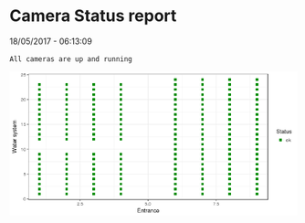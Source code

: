 Camera Status report
================
18/05/2017 - 06:13:09

    All cameras are up and running

![](camreport_files/figure-markdown_github/unnamed-chunk-2-1.png)
